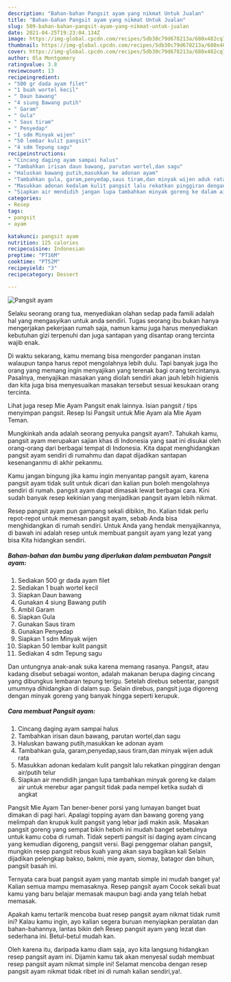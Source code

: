 ```yaml
---
description: "Bahan-bahan Pangsit ayam yang nikmat Untuk Jualan"
title: "Bahan-bahan Pangsit ayam yang nikmat Untuk Jualan"
slug: 509-bahan-bahan-pangsit-ayam-yang-nikmat-untuk-jualan
date: 2021-04-25T19:23:04.134Z
image: https://img-global.cpcdn.com/recipes/5db30c79d678213a/680x482cq70/pangsit-ayam-foto-resep-utama.jpg
thumbnail: https://img-global.cpcdn.com/recipes/5db30c79d678213a/680x482cq70/pangsit-ayam-foto-resep-utama.jpg
cover: https://img-global.cpcdn.com/recipes/5db30c79d678213a/680x482cq70/pangsit-ayam-foto-resep-utama.jpg
author: Ola Montgomery
ratingvalue: 3.8
reviewcount: 13
recipeingredient:
- "500 gr dada ayam filet"
- "1 buah wortel kecil"
- " Daun bawang"
- "4 siung Bawang putih"
- " Garam"
- " Gula"
- " Saus tiram"
- " Penyedap"
- "1 sdm Minyak wijen"
- "50 lembar kulit pangsit"
- "4 sdm Tepung sagu"
recipeinstructions:
- "Cincang daging ayam sampai halus"
- "Tambahkan irisan daun bawang, parutan wortel,dan sagu"
- "Haluskan bawang putih,masukkan ke adonan ayam"
- "Tambahkan gula, garam,penyedap,saus tiram,dan minyak wijen aduk rata"
- "Masukkan adonan kedalam kulit pangsit lalu rekatkan pinggiran dengan air/putih telur"
- "Siapkan air mendidih jangan lupa tambahkan minyak goreng ke dalam air untuk merebur agar pangsit tidak pada nempel ketika sudah di angkat"
categories:
- Resep
tags:
- pangsit
- ayam

katakunci: pangsit ayam 
nutrition: 125 calories
recipecuisine: Indonesian
preptime: "PT16M"
cooktime: "PT52M"
recipeyield: "3"
recipecategory: Dessert

---
```



![Pangsit ayam](https://img-global.cpcdn.com/recipes/5db30c79d678213a/680x482cq70/pangsit-ayam-foto-resep-utama.jpg)

Selaku seorang orang tua, menyediakan olahan sedap pada famili adalah hal yang mengasyikan untuk anda sendiri. Tugas seorang ibu bukan hanya mengerjakan pekerjaan rumah saja, namun kamu juga harus menyediakan kebutuhan gizi terpenuhi dan juga santapan yang disantap orang tercinta wajib enak.

Di waktu  sekarang, kamu memang bisa mengorder panganan instan walaupun tanpa harus repot mengolahnya lebih dulu. Tapi banyak juga lho orang yang memang ingin menyajikan yang terenak bagi orang tercintanya. Pasalnya, menyajikan masakan yang diolah sendiri akan jauh lebih higienis dan kita juga bisa menyesuaikan masakan tersebut sesuai kesukaan orang tercinta. 

Lihat juga resep Mie Ayam Pangsit enak lainnya. Isian pangsit / tips menyimpan pangsit. Resep Isi Pangsit untuk Mie Ayam ala Mie Ayam Teman.

Mungkinkah anda adalah seorang penyuka pangsit ayam?. Tahukah kamu, pangsit ayam merupakan sajian khas di Indonesia yang saat ini disukai oleh orang-orang dari berbagai tempat di Indonesia. Kita dapat menghidangkan pangsit ayam sendiri di rumahmu dan dapat dijadikan santapan kesenanganmu di akhir pekanmu.

Kamu jangan bingung jika kamu ingin menyantap pangsit ayam, karena pangsit ayam tidak sulit untuk dicari dan kalian pun boleh mengolahnya sendiri di rumah. pangsit ayam dapat dimasak lewat berbagai cara. Kini sudah banyak resep kekinian yang menjadikan pangsit ayam lebih nikmat.

Resep pangsit ayam pun gampang sekali dibikin, lho. Kalian tidak perlu repot-repot untuk memesan pangsit ayam, sebab Anda bisa menghidangkan di rumah sendiri. Untuk Anda yang hendak menyajikannya, di bawah ini adalah resep untuk membuat pangsit ayam yang lezat yang bisa Kita hidangkan sendiri.

<!--inarticleads1-->

##### Bahan-bahan dan bumbu yang diperlukan dalam pembuatan Pangsit ayam:

1. Sediakan 500 gr dada ayam filet
1. Sediakan 1 buah wortel kecil
1. Siapkan  Daun bawang
1. Gunakan 4 siung Bawang putih
1. Ambil  Garam
1. Siapkan  Gula
1. Gunakan  Saus tiram
1. Gunakan  Penyedap
1. Siapkan 1 sdm Minyak wijen
1. Siapkan 50 lembar kulit pangsit
1. Sediakan 4 sdm Tepung sagu


Dan untungnya anak-anak suka karena memang rasanya. Pangsit, atau kadang disebut sebagai wonton, adalah makanan berupa daging cincang yang dibungkus lembaran tepung terigu. Setelah direbus sebentar, pangsit umumnya dihidangkan di dalam sup. Selain direbus, pangsit juga digoreng dengan minyak goreng yang banyak hingga seperti kerupuk. 

<!--inarticleads2-->

##### Cara membuat Pangsit ayam:

1. Cincang daging ayam sampai halus
1. Tambahkan irisan daun bawang, parutan wortel,dan sagu
1. Haluskan bawang putih,masukkan ke adonan ayam
1. Tambahkan gula, garam,penyedap,saus tiram,dan minyak wijen aduk rata
1. Masukkan adonan kedalam kulit pangsit lalu rekatkan pinggiran dengan air/putih telur
1. Siapkan air mendidih jangan lupa tambahkan minyak goreng ke dalam air untuk merebur agar pangsit tidak pada nempel ketika sudah di angkat


Pangsit Mie Ayam Tan bener-bener porsi yang lumayan banget buat dimakan di pagi hari. Apalagi topping ayam dan bawang goreng yang melimpah dan krupuk kulit pangsit yang lebar jadi makin asik. Masakan pangsit goreng yang sempat bikin heboh ini mudah banget sebetulnya untuk kamu coba di rumah. Tidak seperti pangsit isi daging ayam cincang yang kemudian digoreng, pangsit versi. Bagi penggemar olahan pangsit, mungkin resep pangsit rebus kuah yang akan saya bagikan kali Selain dijadikan pelengkap bakso, bakmi, mie ayam, siomay, batagor dan bihun, pangsit basah ini. 

Ternyata cara buat pangsit ayam yang mantab simple ini mudah banget ya! Kalian semua mampu memasaknya. Resep pangsit ayam Cocok sekali buat kamu yang baru belajar memasak maupun bagi anda yang telah hebat memasak.

Apakah kamu tertarik mencoba buat resep pangsit ayam nikmat tidak rumit ini? Kalau kamu ingin, ayo kalian segera buruan menyiapkan peralatan dan bahan-bahannya, lantas bikin deh Resep pangsit ayam yang lezat dan sederhana ini. Betul-betul mudah kan. 

Oleh karena itu, daripada kamu diam saja, ayo kita langsung hidangkan resep pangsit ayam ini. Dijamin kamu tak akan menyesal sudah membuat resep pangsit ayam nikmat simple ini! Selamat mencoba dengan resep pangsit ayam nikmat tidak ribet ini di rumah kalian sendiri,ya!.

